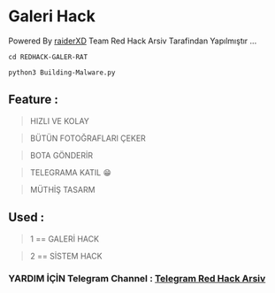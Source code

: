 # Galeri Hack
Powered By [raiderXD](https://Telegram.me/redhackarsiv) Team
Red Hack Arsiv Tarafindan Yapılmıştır  ...




` cd REDHACK-GALER-RAT `

` python3 Building-Malware.py `

## Feature : 
> HIZLI VE KOLAY

> BÜTÜN FOTOĞRAFLARI ÇEKER

> BOTA GÖNDERİR

> TELEGRAMA KATIL 😁

> MÜTHİŞ TASARM

## Used :  
> 1  == GALERİ HACK 

> 2  == SİSTEM HACK 

### YARDIM İÇİN Telegram Channel : [Telegram Red Hack Arsiv](https://t.me/redhackarsiv)
